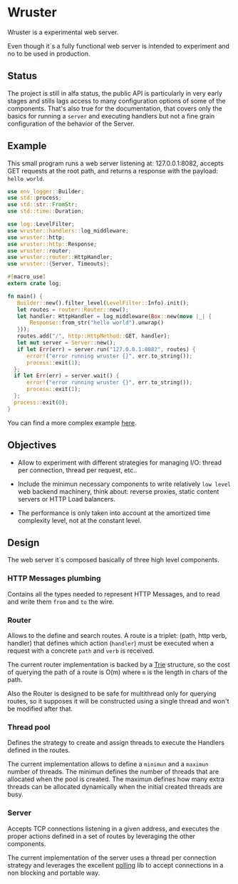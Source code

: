 # Wruster

Wruster is a experimental web server.

Even though it´s a fully functional web server is intended to experiment and no
to be used in production.

## Status

The project is still in alfa status, the public API is particularly in very
early stages and stills lags access to many configuration options of some of
the components. That's also true for the documentation, that covers only the
basics for running a ``server`` and executing handlers but not a fine grain
configuration of the behavior of the Server.

## Example

This small program runs a web server listening at: 127.0.0.1:8082, accepts
GET requests at the root path, and returns a response with the payload: ``hello
world``.

```rust
use env_logger::Builder;
use std::process;
use std::str::FromStr;
use std::time::Duration;

use log::LevelFilter;
use wruster::handlers::log_middleware;
use wruster::http;
use wruster::http::Response;
use wruster::router;
use wruster::router::HttpHandler;
use wruster::{Server, Timeouts};

#[macro_use]
extern crate log;

fn main() {
   Builder::new().filter_level(LevelFilter::Info).init();
   let routes = router::Router::new();
   let handler: HttpHandler = log_middleware(Box::new(move |_| {
       Response::from_str("hello world").unwrap()
   }));
   routes.add("/", http::HttpMethod::GET, handler);
   let mut server = Server::new();
   if let Err(err) = server.run("127.0.0.1:8082", routes) {
      error!("error running wruster {}", err.to_string());
      process::exit(1);
  };
  if let Err(err) = server.wait() {
      error!("error running wruster {}", err.to_string());
      process::exit(1);
  };
  process::exit(0);
}
```

You can find a more complex example [here](wrustatic/src/main.rs).

## Objectives

- Allow to experiment with different strategies for managing I/O: thread per
connection, thread per request, etc..

- Include the minimun necessary components to write relatively ``low level`` web
backend machinery, think about: reverse proxies, static content servers or
HTTP Load balancers.

- The performance is only taken into account at the amortized time complexity
level, not at the constant level.

## Design

The web server it`s composed basically of three high level components.

### HTTP Messages plumbing

Contains all the types needed to represent HTTP Messages, and to
read and write them ``from`` and ``to`` the wire.

### Router

Allows to the define and search routes. A route is a triplet: (path, http verb, handler)
that defines which action (``handler``) must be executed when a request with a concrete
``path`` and ``verb`` is received.

The current router implementation is backed by a
[Trie](https://en.wikipedia.org/wiki/Trie) structure, so the cost of querying
the path of a route is O(m) where ``m`` is the length in chars of the path.

Also the Router is designed to be safe for multithread only for querying routes,
so it supposes it will be constructed using a single thread and won't be modified
after that.

### Thread pool

Defines the strategy to create and assign threads to execute the Handlers
defined in the routes.

The current implementation allows to define a ``minimun`` and a ``maximun``
number of threads. The minimun defines the number of threads that are allocated
when the pool is created. The maximun defines how many extra threads can be
allocated dynamically when the initial created threads are busy.

### Server

Accepts TCP connections listening in a given address, and executes the proper actions
defined in a set of routes by leveraging the other components.

The current implementation of the server uses a thread per connection strategy
and leverages the excellent [polling](https://github.com/smol-rs/polling) lib
to accept connections in a non blocking and portable way.
